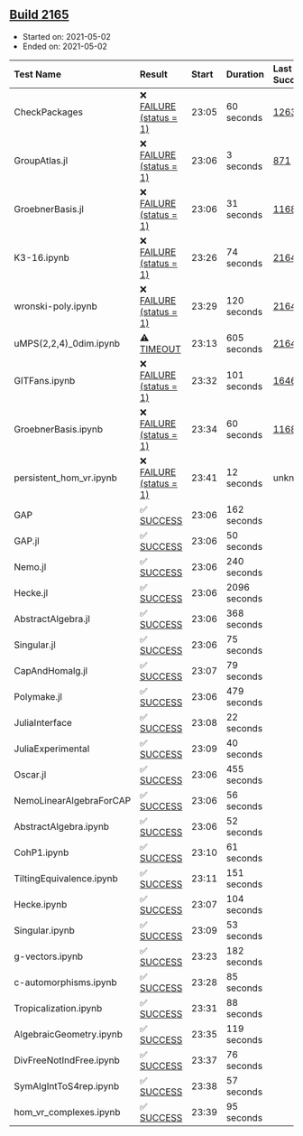 ## [Build 2165](https://oscarci.mathematik.uni-kl.de/job/oscar-stable/2165/)

* Started on: 2021-05-02
* Ended on: 2021-05-02

| Test Name    | Result | Start | Duration | Last Success | First Failure |
|:-------------|:-------|:------|:---------|:-------------|:--------------|
| CheckPackages | ❌ [FAILURE (status = 1)](https://oscarci.mathematik.uni-kl.de/job/oscar-stable/2165/artifact/logs/build-2165/CheckPackages.log) | 23:05 | 60 seconds | [1263](https://oscarci.mathematik.uni-kl.de/job/oscar-stable/1263/) | [1264](https://oscarci.mathematik.uni-kl.de/job/oscar-stable/1264/) |
| GroupAtlas.jl | ❌ [FAILURE (status = 1)](https://oscarci.mathematik.uni-kl.de/job/oscar-stable/2165/artifact/logs/build-2165/GroupAtlas.jl.log) | 23:06 | 3 seconds | [871](https://oscarci.mathematik.uni-kl.de/job/oscar-stable/871/) | [872](https://oscarci.mathematik.uni-kl.de/job/oscar-stable/872/) |
| GroebnerBasis.jl | ❌ [FAILURE (status = 1)](https://oscarci.mathematik.uni-kl.de/job/oscar-stable/2165/artifact/logs/build-2165/GroebnerBasis.jl.log) | 23:06 | 31 seconds | [1168](https://oscarci.mathematik.uni-kl.de/job/oscar-stable/1168/) | [1169](https://oscarci.mathematik.uni-kl.de/job/oscar-stable/1169/) |
| K3-16.ipynb | ❌ [FAILURE (status = 1)](https://oscarci.mathematik.uni-kl.de/job/oscar-stable/2165/artifact/logs/build-2165/K3-16.ipynb.log) | 23:26 | 74 seconds | [2164](https://oscarci.mathematik.uni-kl.de/job/oscar-stable/2164/) | [2165](https://oscarci.mathematik.uni-kl.de/job/oscar-stable/2165/) |
| wronski-poly.ipynb | ❌ [FAILURE (status = 1)](https://oscarci.mathematik.uni-kl.de/job/oscar-stable/2165/artifact/logs/build-2165/wronski-poly.ipynb.log) | 23:29 | 120 seconds | [2164](https://oscarci.mathematik.uni-kl.de/job/oscar-stable/2164/) | [2165](https://oscarci.mathematik.uni-kl.de/job/oscar-stable/2165/) |
| uMPS(2,2,4)_0dim.ipynb | ⚠ [TIMEOUT](https://oscarci.mathematik.uni-kl.de/job/oscar-stable/2165/artifact/logs/build-2165/uMPS-2-2-4-_0dim.ipynb.log) | 23:13 | 605 seconds | [2164](https://oscarci.mathematik.uni-kl.de/job/oscar-stable/2164/) | [2165](https://oscarci.mathematik.uni-kl.de/job/oscar-stable/2165/) |
| GITFans.ipynb | ❌ [FAILURE (status = 1)](https://oscarci.mathematik.uni-kl.de/job/oscar-stable/2165/artifact/logs/build-2165/GITFans.ipynb.log) | 23:32 | 101 seconds | [1646](https://oscarci.mathematik.uni-kl.de/job/oscar-stable/1646/) | [1647](https://oscarci.mathematik.uni-kl.de/job/oscar-stable/1647/) |
| GroebnerBasis.ipynb | ❌ [FAILURE (status = 1)](https://oscarci.mathematik.uni-kl.de/job/oscar-stable/2165/artifact/logs/build-2165/GroebnerBasis.ipynb.log) | 23:34 | 60 seconds | [1168](https://oscarci.mathematik.uni-kl.de/job/oscar-stable/1168/) | [1169](https://oscarci.mathematik.uni-kl.de/job/oscar-stable/1169/) |
| persistent_hom_vr.ipynb | ❌ [FAILURE (status = 1)](https://oscarci.mathematik.uni-kl.de/job/oscar-stable/2165/artifact/logs/build-2165/persistent_hom_vr.ipynb.log) | 23:41 | 12 seconds | unknown | unknown |
| GAP | ✅ [SUCCESS](https://oscarci.mathematik.uni-kl.de/job/oscar-stable/2165/artifact/logs/build-2165/GAP.log) | 23:06 | 162 seconds |  |  |
| GAP.jl | ✅ [SUCCESS](https://oscarci.mathematik.uni-kl.de/job/oscar-stable/2165/artifact/logs/build-2165/GAP.jl.log) | 23:06 | 50 seconds |  |  |
| Nemo.jl | ✅ [SUCCESS](https://oscarci.mathematik.uni-kl.de/job/oscar-stable/2165/artifact/logs/build-2165/Nemo.jl.log) | 23:06 | 240 seconds |  |  |
| Hecke.jl | ✅ [SUCCESS](https://oscarci.mathematik.uni-kl.de/job/oscar-stable/2165/artifact/logs/build-2165/Hecke.jl.log) | 23:06 | 2096 seconds |  |  |
| AbstractAlgebra.jl | ✅ [SUCCESS](https://oscarci.mathematik.uni-kl.de/job/oscar-stable/2165/artifact/logs/build-2165/AbstractAlgebra.jl.log) | 23:06 | 368 seconds |  |  |
| Singular.jl | ✅ [SUCCESS](https://oscarci.mathematik.uni-kl.de/job/oscar-stable/2165/artifact/logs/build-2165/Singular.jl.log) | 23:06 | 75 seconds |  |  |
| CapAndHomalg.jl | ✅ [SUCCESS](https://oscarci.mathematik.uni-kl.de/job/oscar-stable/2165/artifact/logs/build-2165/CapAndHomalg.jl.log) | 23:07 | 79 seconds |  |  |
| Polymake.jl | ✅ [SUCCESS](https://oscarci.mathematik.uni-kl.de/job/oscar-stable/2165/artifact/logs/build-2165/Polymake.jl.log) | 23:06 | 479 seconds |  |  |
| JuliaInterface | ✅ [SUCCESS](https://oscarci.mathematik.uni-kl.de/job/oscar-stable/2165/artifact/logs/build-2165/JuliaInterface.log) | 23:08 | 22 seconds |  |  |
| JuliaExperimental | ✅ [SUCCESS](https://oscarci.mathematik.uni-kl.de/job/oscar-stable/2165/artifact/logs/build-2165/JuliaExperimental.log) | 23:09 | 40 seconds |  |  |
| Oscar.jl | ✅ [SUCCESS](https://oscarci.mathematik.uni-kl.de/job/oscar-stable/2165/artifact/logs/build-2165/Oscar.jl.log) | 23:06 | 455 seconds |  |  |
| NemoLinearAlgebraForCAP | ✅ [SUCCESS](https://oscarci.mathematik.uni-kl.de/job/oscar-stable/2165/artifact/logs/build-2165/NemoLinearAlgebraForCAP.log) | 23:06 | 56 seconds |  |  |
| AbstractAlgebra.ipynb | ✅ [SUCCESS](https://oscarci.mathematik.uni-kl.de/job/oscar-stable/2165/artifact/logs/build-2165/AbstractAlgebra.ipynb.log) | 23:06 | 52 seconds |  |  |
| CohP1.ipynb | ✅ [SUCCESS](https://oscarci.mathematik.uni-kl.de/job/oscar-stable/2165/artifact/logs/build-2165/CohP1.ipynb.log) | 23:10 | 61 seconds |  |  |
| TiltingEquivalence.ipynb | ✅ [SUCCESS](https://oscarci.mathematik.uni-kl.de/job/oscar-stable/2165/artifact/logs/build-2165/TiltingEquivalence.ipynb.log) | 23:11 | 151 seconds |  |  |
| Hecke.ipynb | ✅ [SUCCESS](https://oscarci.mathematik.uni-kl.de/job/oscar-stable/2165/artifact/logs/build-2165/Hecke.ipynb.log) | 23:07 | 104 seconds |  |  |
| Singular.ipynb | ✅ [SUCCESS](https://oscarci.mathematik.uni-kl.de/job/oscar-stable/2165/artifact/logs/build-2165/Singular.ipynb.log) | 23:09 | 53 seconds |  |  |
| g-vectors.ipynb | ✅ [SUCCESS](https://oscarci.mathematik.uni-kl.de/job/oscar-stable/2165/artifact/logs/build-2165/g-vectors.ipynb.log) | 23:23 | 182 seconds |  |  |
| c-automorphisms.ipynb | ✅ [SUCCESS](https://oscarci.mathematik.uni-kl.de/job/oscar-stable/2165/artifact/logs/build-2165/c-automorphisms.ipynb.log) | 23:28 | 85 seconds |  |  |
| Tropicalization.ipynb | ✅ [SUCCESS](https://oscarci.mathematik.uni-kl.de/job/oscar-stable/2165/artifact/logs/build-2165/Tropicalization.ipynb.log) | 23:31 | 88 seconds |  |  |
| AlgebraicGeometry.ipynb | ✅ [SUCCESS](https://oscarci.mathematik.uni-kl.de/job/oscar-stable/2165/artifact/logs/build-2165/AlgebraicGeometry.ipynb.log) | 23:35 | 119 seconds |  |  |
| DivFreeNotIndFree.ipynb | ✅ [SUCCESS](https://oscarci.mathematik.uni-kl.de/job/oscar-stable/2165/artifact/logs/build-2165/DivFreeNotIndFree.ipynb.log) | 23:37 | 76 seconds |  |  |
| SymAlgIntToS4rep.ipynb | ✅ [SUCCESS](https://oscarci.mathematik.uni-kl.de/job/oscar-stable/2165/artifact/logs/build-2165/SymAlgIntToS4rep.ipynb.log) | 23:38 | 57 seconds |  |  |
| hom_vr_complexes.ipynb | ✅ [SUCCESS](https://oscarci.mathematik.uni-kl.de/job/oscar-stable/2165/artifact/logs/build-2165/hom_vr_complexes.ipynb.log) | 23:39 | 95 seconds |  |  |
